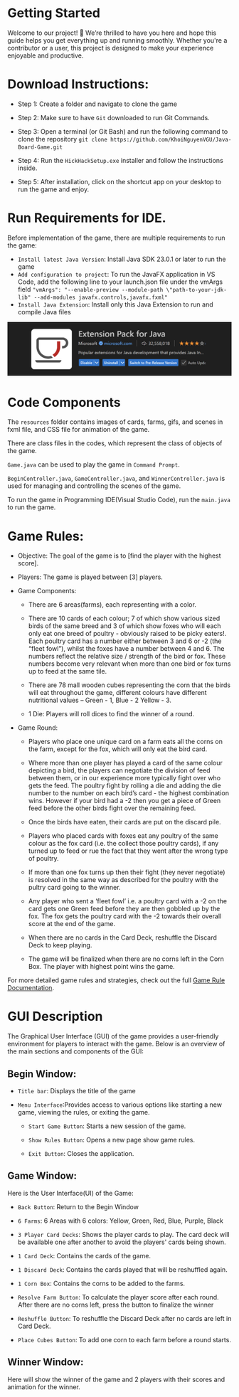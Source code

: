# Getting Started

Welcome to our project! 🎉
We’re thrilled to have you here and hope this guide helps you get everything up and running smoothly. Whether you're a contributor or a user, this project is designed to make your experience enjoyable and productive.


# Download Instructions: 

- Step 1: Create a folder and navigate to clone the game

- Step 2: Make sure to have `Git` downloaded to run Git Commands.

- Step 3: Open a terminal (or Git Bash) and run the following command to clone the repository
`git clone https://github.com/KhoiNguyenVGU/Java-Board-Game.git`

- Step 4: Run the `HickHackSetup.exe` installer and follow the instructions inside.

- Step 5: After installation, click on the shortcut app on your desktop to run the game and enjoy.

# Run Requirements for IDE.

Before implementation of the game, there are multiple requirements to run the game:

- `Install latest Java Version`: Install Java SDK 23.0.1 or later to run the game
- `Add configuration to project`: To run the JavaFX application in VS Code, add the following line to your launch.json file under the vmArgs field ` "vmArgs": "--enable-preview --module-path \"path-to-your-jdk-lib" --add-modules javafx.controls,javafx.fxml" `
- `Install Java Extension`: Install only this Java Extension to run and compile Java files
  
![Alt Text](src/hellofx/resources/readme/extension.png)

# Code Components

The `resources` folder contains images of cards, farms, gifs, and scenes in fxml file, and CSS file for animation of the game.

There are class files in the codes, which represent the class of objects of the game.

`Game.java` can be used to play the game in `Command Prompt`. 

`BeginController.java`, `GameController.java`, and `WinnerController.java` is used for managing and controlling the scenes of the game. 

To run the game in Programming IDE(Visual Studio Code), run the `main.java` to run the game.


# Game Rules:

- Objective: The goal of the game is to [find the player with the highest score].

- Players: The game is played between [3] players.

- Game Components:

    - There are 6 areas(farms), each representing with a color.

    - There are 10 cards of each colour; 7 of which show various sized birds of the same breed and 3 of which show foxes who will each only eat one breed of poultry - obviously raised to be picky eaters!.  Each poultry card has a number either between 3 and 6 or -2 (the “fleet fowl”), whilst the foxes have a number between 4 and 6. The numbers reflect the relative size / strength of the bird or fox. These numbers become very relevant when more than one bird or fox turns up to feed at the same tile.

    - There are 78 mall wooden cubes representing the corn that the birds will eat throughout the game, different colours have different nutritional values – Green - 1, Blue - 2 Yellow - 3.

    - 1 Die: Players will roll dices to find the winner of a round.

- Game Round:

    - Players who place one unique card on a farm eats all the corns on the farm, except for the fox, which will only eat the bird card.

    - Where more than one player has played a card of the same colour depicting a bird, the players can negotiate the division of feed between them, or in our experience more typically fight over who gets the feed. The poultry fight by rolling a die and adding the die number to the number on each bird’s card - the highest combination wins. However if your bird had a -2 then you get a piece of Green feed before the other birds fight over the remaining feed.

    - Once the birds have eaten, their cards are put on the discard pile.

    - Players who placed cards with foxes eat any poultry of the same colour as the fox card (i.e. the collect those poultry cards), if any turned up to feed or rue the fact that they went after the wrong type of poultry.

    - If more than one fox turns up then their fight (they never negotiate) is resolved in the same way as described for the poultry with the pultry card going to the winner.

    - Any player who sent a ‘fleet fowl’ i.e. a poultry card with a -2 on the card gets one Green feed before they are then gobbled up by the fox. The fox gets the poultry card with the -2 towards their overall score at the end of the game.

    - When there are no cards in the Card Deck, reshuffle the Discard Deck to keep playing. 

    - The game will be finalized when there are no corns left in the Corn Box. The player with highest point wins the game.

For more detailed game rules and strategies, check out the full [Game Rule Documentation](https://kevinandgames.blogspot.com/2011/12/review-hick-hack-in-gackelwack.html).


# GUI Description

The Graphical User Interface (GUI) of the game provides a user-friendly environment for players to interact with the game. Below is an overview of the main sections and components of the GUI:

## Begin Window:

- `Title bar`: Displays the title of the game

- `Menu Interface`:Provides access to various options like starting a new game, viewing the rules, or exiting the game.

    - `Start Game Button`: Starts a new session of the game.

    - `Show Rules Button`: Opens a new page show game rules.

    - `Exit Button`: Closes the application.

## Game Window:

Here is the User Interface(UI) of the Game:

- `Back Button`: Return to the Begin Window

- `6 Farms`: 6 Areas with 6 colors: Yellow, Green, Red, Blue, Purple, Black

- `3 Player Card Decks`: Shows the player cards to play. The card deck will be available one after another to avoid the players' cards being shown.

- `1 Card Deck`: Contains the cards of the game.

- `1 Discard Deck`: Contains the cards played that will be reshuffled again.

- `1 Corn Box`: Contains the corns to be added to the farms.

- `Resolve Farm Button`: To calculate the player score after each round. After there are no corns left, press the button to finalize the winner

- `Reshuffle Button`: To reshuffle the Discard Deck after no cards are left in Card Deck.

- `Place Cubes Button`: To add one corn to each farm before a round starts.

## Winner Window:

Here will show the winner of the game and 2 players with their scores and animation for the winner.


